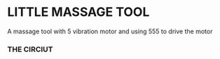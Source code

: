 #		LITTLE MASSAGE TOOL
A massage tool with 5 vibration motor and using 555 to drive the motor

### THE CIRCIUT

